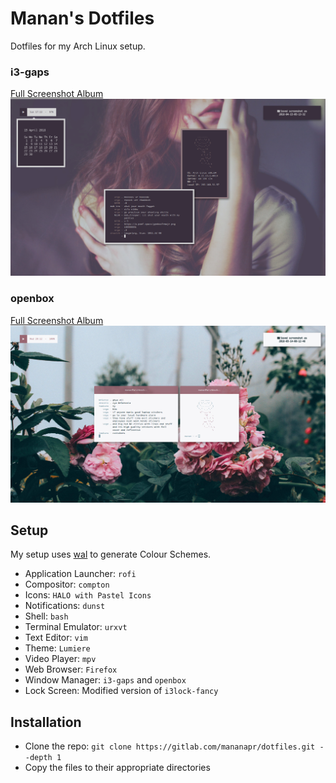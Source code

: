 # Manan's Dotfiles
Dotfiles for my Arch Linux setup.

### i3-gaps
[Full Screenshot Album](https://imgur.com/a/ZnjWW)
![Neofetch](i3.png "Neofetch")

### openbox
[Full Screenshot Album](https://imgur.com/a/GGf0X)
![Openbox](openbox.png "Openbox")

## Setup
My setup uses [wal](https://github.com/dylanaraps/pywal) to generate Colour Schemes.

- Application Launcher: `rofi`
- Compositor: `compton`
- Icons: `HALO with Pastel Icons`
- Notifications: `dunst`
- Shell: `bash`
- Terminal Emulator: `urxvt`
- Text Editor: `vim`
- Theme: `Lumiere`
- Video Player: `mpv`
- Web Browser: `Firefox`
- Window Manager: `i3-gaps` and `openbox`
- Lock Screen: Modified version of `i3lock-fancy`

## Installation

- Clone the repo: `git clone https://gitlab.com/mananapr/dotfiles.git --depth 1`
- Copy the files to their appropriate directories
